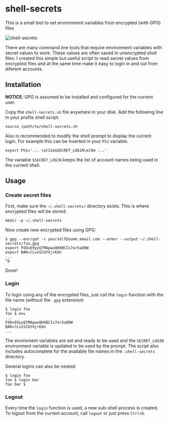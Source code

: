 # shell-secrets

This is a small tool to set environment variables from encrypted (with GPG) files

![shell-secrets](https://user-images.githubusercontent.com/22697/74163644-6e741100-4c01-11ea-8c10-41c53d21eba0.gif)

There are many command line tools that require environment variables with secret values to work.
These values are often saved in unencrypted shell files. I created this simple but useful script
to read secret values from encrypted files and at the same time make it easy to login in and out
from diferent accounts.

## Installation

**NOTICE**: GPG is assumed to be installed and configured for the current user.

Copy the `shell-secrets.sh` file anywhere in your disk. Add the following line in your profile shell script:

```
source /path/to/shell-secrets.sh
```

Also is recommended to modify the shell prompt to display the current login. For example this
can be inserted in your `PS1` variable:

```
export PS1='... \e[31m$SECRET_LOGIN\e[0m ...'
```

The variable `$SECRET_LOGIN` keeps the list of account names being used in the current shell.

## Usage

### Create secret files

First, make sure the `~/.shell-secrets/` directory exists. This is where encrypted files will be stored:

```
mkdir -p ~/.shell-secrets
```

Now create new encrypted files using GPG:

```
$ gpg --encrypt -r yourself@some.email.com --armor --output ~/.shell-secrets/foo.gpg
export FOO=E9yyQ7MApwoQHXBCIs7or5aQ9W
export BAR=lLvxSCbY4j+Kdn
...
^D
```

Done!

### Login

To login using any of the encrypted files, just call the `login` function with the file name (without the `.gpg` extension)

```
$ login foo
foo $ env
...
FOO=E9yyQ7MApwoQHXBCIs7or5aQ9W
BAR=lLvxSCbY4j+Kdn
...
```

The enviroment variables are set and ready to be used and the `SECRET_LOGIN` environment variable is updated to be used by the prompt. The script also includes autocomplete for the
available file names in the `.shell-secrets` directory.

Several logins can also be nested:

```
$ login foo
foo $ login bar
foo bar $
```

### Logout

Every time the `login` function is used, a new sub-shell process is created. To logout from the current
account, call `logout` or just press `Ctrl+D`.
